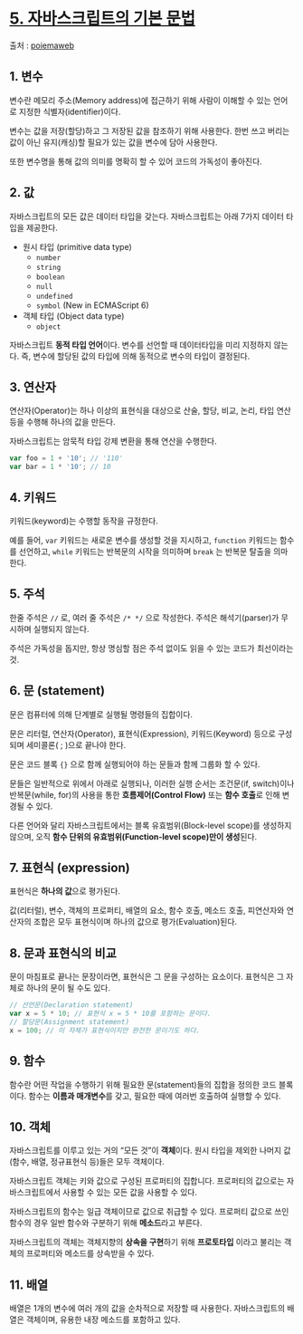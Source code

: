 # [5. 자바스크립트의 기본 문법](https://poiemaweb.com/js-syntax-basics)

출처 : [poiemaweb](https://poiemaweb.com/)

## 1. 변수

변수란 메모리 주소(Memory address)에 접근하기 위해 사람이 이해할 수 있는 언어로 지정한 식별자(identifier)이다.

변수는 값을 저장(할당)하고 그 저장된 값을 참조하기 위해 사용한다. 한번 쓰고 버리는 값이 아닌 유지(캐싱)할 필요가 있는 값을 변수에 담아 사용한다.

또한 변수명을 통해 값의 의미를 명확히 할 수 있어 코드의 가독성이 좋아진다.

## 2. 값

자바스크립트의 모든 값은 데이터 타입을 갖는다. 자바스크립트는 아래 7가지 데이터 타입을 제공한다.

- 원시 타입 (primitive data type)
  - `number`
  - `string`
  - `boolean`
  - `null`
  - `undefined`
  - `symbol` (New in ECMAScript 6)
- 객체 타입 (Object data type)
  - `object`

자바스크립트 **동적 타입 언어**이다. 변수를 선언할 때 데이터타입을 미리 지정하지 않는다. 즉, 변수에 할당된 값의 타입에 의해 동적으로 변수의 타입이 결정된다.

## 3. 연산자

연산자(Operator)는 하나 이상의 표현식을 대상으로 산술, 할당, 비교, 논리, 타입 연산 등을 수행해 하나의 값을 만든다.

자바스크립트는 암묵적 타입 강제 변환을 통해 연산을 수행한다.

```js
var foo = 1 + '10'; // '110'
var bar = 1 * '10'; // 10
```

## 4. 키워드

키워드(keyword)는 수행할 동작을 규정한다.

예를 들어, `var` 키워드는 새로운 변수를 생성할 것을 지시하고, `function` 키워드는 함수를 선언하고, `while` 키워드는 반복문의 시작을 의미하며 `break` 는 반복문 탈출을 의마한다.

## 5. 주석

한줄 주석은 `//` 로, 여러 줄 주석은 `/* */` 으로 작성한다. 주석은 해석기(parser)가 무시하며 실행되지 않는다.

주석은 가독성을 돕지만, 항상 명심할 점은 주석 없이도 읽을 수 있는 코드가 최선이라는 것.

## 6. 문 (statement)

문은 컴퓨터에 의해 단계별로 실행될 명령들의 집합이다.

문은 리터럴, 연산자(Operator), 표현식(Expression), 키워드(Keyword) 등으로 구성되며 세미콜론( ; )으로 끝나야 한다.

문은 코드 블록 `{}` 으로 함께 실행되어야 하는 문들과 함께 그룹화 할 수 있다.

문들은 일반적으로 위에서 아래로 실행되나, 이러한 실행 순서는 조건문(if, switch)이나 반복문(while, for)의 사용을 통한 **흐름제어(Control Flow)** 또는 **함수 호출**로 인해 변경될 수 있다.

다른 언어와 달리 자바스크립트에서는 블록 유효범위(Block-level scope)를 생성하지 않으며, 오직 **함수 단위의 유효범위(Function-level scope)만이 생성**된다.

## 7. 표현식 (expression)

표현식은 **하나의 값**으로 평가된다. 

값(리터럴), 변수, 객체의 프로퍼티, 배열의 요소, 함수 호출, 메소드 호출, 피연산자와 연산자의 조합은 모두 표현식이며 하나의 값으로 평가(Evaluation)된다. 

## 8. 문과 표현식의 비교

문이 마침표로 끝나는 문장이라면, 표현식은 그 문을 구성하는 요소이다. 표현식은 그 자체로 하나의 문이 될 수도 있다.

```js
// 선언문(Declaration statement)
var x = 5 * 10; // 표현식 x = 5 * 10를 포함하는 문이다.
// 할당문(Assignment statement)
x = 100; // 이 자체가 표현식이지만 완전한 문이기도 하다.
```

## 9. 함수

함수란 어떤 작업을 수행하기 위해 필요한 문(statement)들의 집합을 정의한 코드 블록이다.
함수는 **이름과 매개변수**를 갖고, 필요한 때에 여러번 호출하여 실행할 수 있다.

## 10. 객체

자바스크립트를 이루고 있는 거의 “모든 것”이 **객체**이다. 원시 타입을 제외한 나머지 값(함수, 배열, 정규표현식 등)들은 모두 객체이다.

자바스크립트 객체는 키와 값으로 구성된 프로퍼티의 집합니다. 프로퍼티의 값으로는 자바스크립트에서 사용할 수 있는 모든 값을 사용할 수 있다.

자바스크립트의 함수는 일급 객체이므로 값으로 취급할 수 있다. 프로퍼티 값으로 쓰인 함수의 경우 일반 함수와 구분하기 위해 **메소드**라고 부른다.

자바스크립트의 객체는 객체지향의 **상속을 구현**하기 위해 **프로토타입** 이라고 불리는 객체의 프로퍼티와 메소드를 상속받을 수 있다.

## 11. 배열

배열은 1개의 변수에 여러 개의 값을 순차적으로 저장할 때 사용한다. 자바스크립트의 배열은 객체이며, 유용한 내장 메소드를 포함하고 있다.